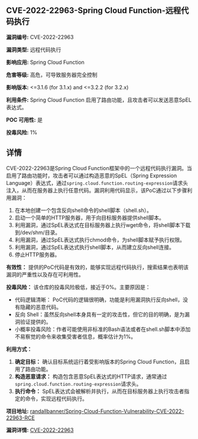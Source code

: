 ## CVE-2022-22963-Spring Cloud Function-远程代码执行

**漏洞编号:** CVE-2022-22963

**漏洞类型:** 远程代码执行

**影响应用:** Spring Cloud Function

**危害等级:** 高危，可导致服务器完全控制

**影响版本:** <=3.1.6 (for 3.1.x) and <=3.2.2 (for 3.2.x)

**利用条件:** Spring Cloud Function 启用了路由功能，且攻击者可以发送恶意SpEL表达式。

**POC 可用性:** 是

**投毒风险:** 1%

## 详情

CVE-2022-22963是Spring Cloud Function框架中的一个远程代码执行漏洞。当启用了路由功能时，攻击者可以通过构造恶意的SpEL（Spring Expression Language）表达式，通过`spring.cloud.function.routing-expression`请求头注入，从而在服务器上执行任意代码。漏洞利用代码显示，该PoC通过以下步骤利用漏洞：

1.  在本地创建一个包含反向shell命令的shell脚本（shell.sh）。
2.  启动一个简单的HTTP服务器，用于向目标服务器提供shell脚本。
3.  利用漏洞，通过SpEL表达式在目标服务器上执行wget命令，将shell脚本下载到/dev/shm/目录。
4.  利用漏洞，通过SpEL表达式执行chmod命令，为shell脚本赋予执行权限。
5.  利用漏洞，通过SpEL表达式执行shell脚本，从而建立反向shell连接。
6.  停止HTTP服务器。

**有效性：** 提供的PoC代码是有效的，能够实现远程代码执行，搜索结果也表明该漏洞的严重性以及存在可利用性。

**投毒风险：** 该仓库的投毒风险极低，接近于0%。主要原因是：

*   代码逻辑清晰： PoC代码的逻辑很明确，功能是利用漏洞执行反向shell，没有隐藏的恶意代码。
*   反向 Shell：虽然反向shell本身具有一定的攻击性，但它的目的明确，是为漏洞验证提供的。
*    小概率投毒风险：作者可能使用非标准的Bash语法或者在shell.sh脚本中添加不易察觉的命令来收集受害者信息，概率估计为1%。

**利用方式：**

1.  **确定目标：** 确认目标系统运行着受影响版本的Spring Cloud Function，且启用了路由功能。
2.  **构造恶意请求：** 构造包含恶意SpEL表达式的HTTP请求，通常通过`spring.cloud.function.routing-expression`请求头。
3.  **执行命令：** SpEL表达式会被解析并执行，从而在目标服务器上执行攻击者指定的命令，实现远程代码执行。

**项目地址:** [randallbanner/Spring-Cloud-Function-Vulnerability-CVE-2022-22963-RCE](https://github.com/randallbanner/Spring-Cloud-Function-Vulnerability-CVE-2022-22963-RCE)

**漏洞详情:** [CVE-2022-22963](https://nvd.nist.gov/vuln/detail/CVE-2022-22963)